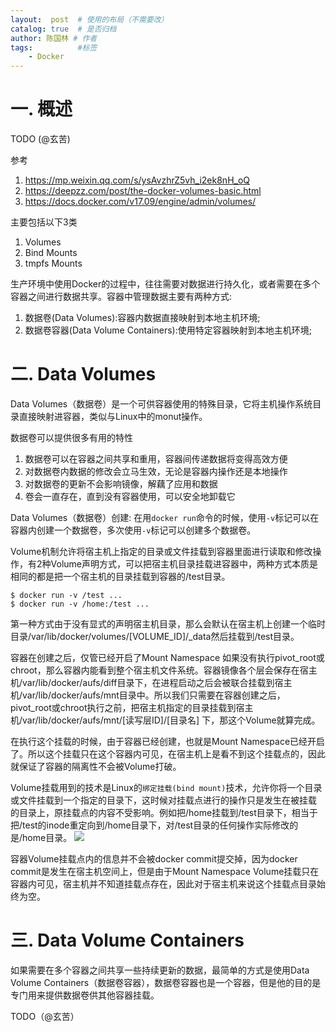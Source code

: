 ```yaml
---
layout:  post  # 使用的布局（不需要改）
catalog: true  # 是否归档
author: 陈国林 # 作者
tags:          #标签
    - Docker
---
```


# 一. 概述
TODO (@玄苦)

参考  
1. https://mp.weixin.qq.com/s/ysAvzhrZ5vh_i2ek8nH_oQ  
2. https://deepzz.com/post/the-docker-volumes-basic.html  
3. https://docs.docker.com/v17.09/engine/admin/volumes/  

主要包括以下3类  
1. Volumes
2. Bind Mounts
3. tmpfs Mounts

生产环境中使用Docker的过程中，往往需要对数据进行持久化，或者需要在多个容器之间进行数据共享。容器中管理数据主要有两种方式:
1. 数据卷(Data Volumes):容器内数据直接映射到本地主机环境;
2. 数据卷容器(Data Volume Containers):使用特定容器映射到本地主机环境;

# 二. Data Volumes
Data Volumes（数据卷）是一个可供容器使用的特殊目录，它将主机操作系统目录直接映射进容器，类似与Linux中的monut操作。

数据卷可以提供很多有用的特性  
1. 数据卷可以在容器之间共享和重用，容器间传递数据将变得高效方便
2. 对数据卷内数据的修改会立马生效，无论是容器内操作还是本地操作
3. 对数据卷的更新不会影响镜像，解藕了应用和数据
4. 卷会一直存在，直到没有容器使用，可以安全地卸载它

Data Volumes（数据卷）创建: 在用`docker run`命令的时候，使用`-v`标记可以在容器内创建一个数据卷，多次使用`-v`标记可以创建多个数据卷。

Volume机制允许将宿主机上指定的目录或文件挂载到容器里面进行读取和修改操作，有2种Volume声明方式，可以把宿主机目录挂载进容器中，两种方式本质是相同的都是把一个宿主机的目录挂载到容器的/test目录。
```
$ docker run -v /test ...
$ docker run -v /home:/test ...
```
第一种方式由于没有显式的声明宿主机目录，那么会默认在宿主机上创建一个临时目录/var/lib/docker/volumes/[VOLUME_ID]/_data然后挂载到/test目录。

容器在创建之后，仅管已经开启了Mount Namespace 如果没有执行pivot_root或chroot，那么容器内能看到整个宿主机文件系统。容器镜像各个层会保存在宿主机/var/lib/docker/aufs/diff目录下，在进程启动之后会被联合挂载到宿主机/var/lib/docker/aufs/mnt目录中。所以我们只需要在容器创建之后，pivot_root或chroot执行之前，把宿主机指定的目录挂载到宿主机/var/lib/docker/aufs/mnt/[读写层ID]/[目录名] 下，那这个Volume就算完成。

在执行这个挂载的时候，由于容器已经创建，也就是Mount Namespace已经开启了。所以这个挂载只在这个容器内可见，在宿主机上是看不到这个挂载点的，因此就保证了容器的隔离性不会被Volume打破。

Volume挂载用到的技术是Linux的`绑定挂载(bind mount)`技术，允许你将一个目录或文件挂载到一个指定的目录下，这时候对挂载点进行的操作只是发生在被挂载
的目录上，原挂载点的内容不受影响。例如把/home挂载到/test目录下，相当于把/test的inode重定向到/home目录下，对/test目录的任何操作实际修改的是/home目录。
![](https://static001.geekbang.org/resource/image/95/c6/95c957b3c2813bb70eb784b8d1daedc6.png)

容器Volume挂载点内的信息并不会被docker commit提交掉，因为docker commit是发生在宿主机空间上，但是由于Mount Namespace Volume挂载只在容器内可见，宿主机并不知道挂载点存在，因此对于宿主机来说这个挂载点目录始终为空。

# 三. Data Volume Containers
如果需要在多个容器之间共享一些持续更新的数据，最简单的方式是使用Data Volume Containers（数据卷容器），数据卷容器也是一个容器，但是他的目的是专门用来提供数据卷供其他容器挂载。

TODO（@玄苦）

